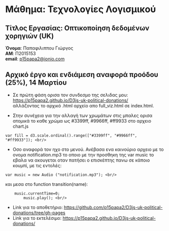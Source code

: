 # Μάθημα: Τεχνολογίες Λογισμικού
## Τίτλος Εργασίας: Οπτικοποίηση δεδομένων χορηγιών (UK)

**Όνομα**: Παπαφιλιππου Γιώργος <br/>
**ΑΜ**: Π2015153 <br/>
**email**: p15papa2@ionio.com <br/>

## Αρχικό έργο και ενδιάμεση αναφορά προόδου (25%), 14 Μαρτίου

- Σε πρώτη φάση ορισα τον συνδεσμο της σελιδας μου: https://p15papa2.github.io/D3js-uk-political-donations/ <br/>
αλλάζοντας το αρχικό .html αρχείο απο full_viz.html σε index.html.

- Στην συνέχεια για την αλλαγή των χρωμάτων στις μπαλες ορισα ατομικά το καθε χρώμα ως #3399ff, #9966ff, #ff9933 στο αρχειο chart.js <br/>
```
var fill = d3.scale.ordinal().range(["#3399ff", "#9966ff", "#ff9933"]); <br/>
```

- Οσο αναφορά τον ηχο στο μενού. Ανέβασα ενα καινούριο αρχειο με το ονομα notification.mp3 το οποιο με την προσθηκη της var music το εβαλα να ακουγεται οταν πατήσει ο επισκέπτης πανω σε κάποιο κουμπί, με τις εντολές: <br/>
```
var music = new Audio ("notification.mp3"); <br/>
```
και μεσα στο function transition(name): <br/>
```
    music.currentTime=0;
		music.play(); <br/>
```

- Link για το αποθετήριο: https://github.com/p15papa2/D3js-uk-political-donations/tree/gh-pages <br/>
- Link για το εκτελέσιμο: https://p15papa2.github.io/D3js-uk-political-donations/ <br/>
